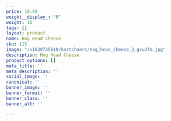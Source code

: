 ```yaml
---
price: 10.99
weight__display_: "0"
weight: 16
tags: []
layout: product
name: Hog Head Cheese
sku: 115
image: "/v1629735010/kartchners/hog_head_cheese_2_gvu2fm.jpg"
description: Hog Head Cheese
product_options: []
meta_title: ''
meta_description: ''
social_image: ''
canonical: ''
banner_image: ''
banner_format: ''
banner_class: ''
banner_alt: ''

---
```

